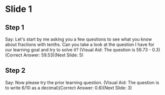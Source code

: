 # Slide 1

## Step 1

Say: Let's start by me asking you a few questions to see what you know about fractions with tenths. Can you take a look at the question I have for our learning goal and try to solve it? (Visual Aid: The question is 59.73 - 0.3)(Correct Answer: 59.53)(Next Slide: 5)

## Step 2

Say: Now please try the prior learning question. (Visual Aid: The question is to write 6/10 as a decimal)(Correct Answer: 0.6)(Next Slide: 3)

